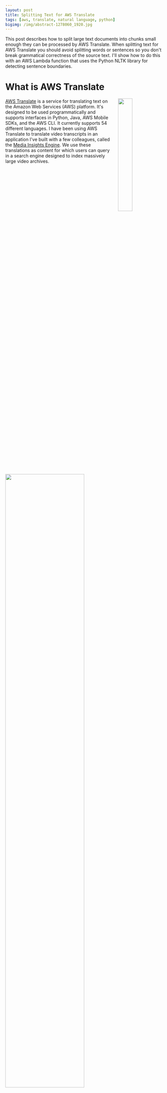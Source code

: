 ```yaml
---
layout: post
title: Splitting Text for AWS Translate
tags: [aws, translate, natural language, python]
bigimg: /img/abstract-1278060_1920.jpg
---
```

<!-- image source: https://pixabay.com/illustrations/abstract-geometric-world-map-1278060/ -->
<!-- Free for commercial use. No attribution required -->

This post describes how to split large text documents into chunks small enough they can be processed by AWS Translate. When splitting text for AWS Translate you should avoid splitting words or sentences so you don't break grammatical correctness of the source text. I'll show how to do this with an AWS Lambda function that uses the Python NLTK library for detecting sentence boundaries.

# What is AWS Translate

<img src="http://iandow.github.io/img/flags.png" width="30%" style="margin-left: 15px" align="right">

[AWS Translate](https://docs.aws.amazon.com/translate/latest/dg/what-is.html) is a service for translating text on the Amazon Web Services (AWS) platform. It's designed to be used programmatically and supports interfaces in Python, Java, AWS Mobile SDKs, and the AWS CLI. It currently supports 54 different languages. I have been using AWS Translate to translate video transcripts in an application I've built with a few colleagues, called the [Media Insights Engine](https://github.com/awslabs/aws-media-insights-engine). We use these translations as content for which users can query in a search engine designed to index massively large video archives.

<img src="http://iandow.github.io/img/MIE_bienvenido.png.png" width="70%">

# What are AWS service limits?

Service limits are built into every AWS Service. They control things like how much data you can include in service requests, how often you can send requests, how long your requests can run, etc. For example, AWS Lambda, a popular serverless computing platform, limits functions to running no longer than 15 minutes and will shutdown functions that exceed that limit without warning. Other AWS services return errors that explicitly identify the service limit that was exceeded. For example, if you send AWS Translate input text that is too long then you'll see an error like this:

```
An error occurred (TextSizeLimitExceededException) Input text size exceeds limit. Max length of request text allowed is 5000 bytes while in this request the text size is 5074 bytes'
```

When you need a service to process more data than you're allowed to include in a single job then you should try to split the workload into multiple smaller parts. We can see in the error shown above that AWS Translate can accept no more than 5000 bytes (which is close to but not exactly 5000 characters; more on that later). If you're working with a text document that is longer than 5000 bytes then you could try to split the source text into chunks smaller than 5000 bytes, call Translate for each chunk, and combine the translated results once complete.

However, in order to maintain grammatical integrity of the source text it must not be split in the middle of words or sentences. The simplest way to locate sentence boundaries involves looking for a period followed by a capitalized word. A more accurate strategy will also consider language specific abbreviations that include a period but don't necessarily end a sentence, such as the English title "Missus" abbreviated as Mrs. or German title "Frau" abbreviated as Fr. 

# Splitting text with the Natural Language Toolkit for Python 

The Natural Language Toolkit (NLTK) for Python provides a convenient way to split text into sentences with this strategy. The following Python code shows how to download NLTK tokenizers and find sentence boundaries for a block of text. In this example, I create a tokenizer using an English language data file. You can find data files for other languages under the `tokenizers/punkt/` directory. In the following code we download NLTK data files to `/tmp/` so that it can run in AWS Lambda where `/tmp` is the only writable filesystem.

{% highlight python %}
# Tell the NLTK data loader to look for files in /tmp/
nltk.data.path.append("/tmp/")
# Download NLTK tokenizers to /tmp/
# We use /tmp because that's where AWS Lambda provides write access to the local file system.
nltk.download('punkt', download_dir='/tmp/')
# Load the English language tokenizer
tokenizer = nltk.data.load('tokenizers/punkt/english.pickle')
# Split input text into a list of sentences
sentences = tokenizer.tokenize(transcript)
print("Input text length: " + str(len(transcript)))
print("Number of sentences: " + str(len(sentences)))
translated_text = ''
source_text_chunk = ''
for sentence in sentences:
    # Translate can handle 5000 unicode characters but we'll process no more than 4000
    # just to be on the safe side.
    if (len(sentence) + len(source_text_chunk) < 4000):
        source_text_chunk = source_text_chunk + ' ' + sentence
    else:
        print("Translation input text length: " + str(len(source_text_chunk)))
        translation_chunk = translate_client.translate_text(Text=source_text_chunk,SourceLanguageCode=source_lang,TargetLanguageCode=target_lang)
        print("Translation output text length: " + str(len(translation_chunk)))
        translated_text = translated_text + ' ' + translation_chunk["TranslatedText"]
        source_text_chunk = sentence
# Translate the final chunk of input text
print("Translation input text length: " + str(len(source_text_chunk)))
translation_chunk = translate_client.translate_text(Text=source_text_chunk,SourceLanguageCode=source_lang,TargetLanguageCode=target_lang)
print("Translation output text length: " + str(len(translation_chunk)))
translated_text = translated_text + ' ' + translation_chunk["TranslatedText"]
print("Final translation text length: " + str(len(translated_text)))
{% endhighlight %}

# Accommodating international characters

In the above code example I limited the translation input size to 4000 characters even though Translate's service limit allows 5000 unicode characters because in practice, I found that if you're close to 5000 characters and your text contains non-English characters, like 'ü' or 'ß', then Translate will say your text size is too large. I'm not sure exactly what's going on there, but just to be on the safe side, I limit the input size to 4000 characters.

# Summary

In this blog post I showed how to respect sentence boundaries when splitting large text documents into chunks  that can be processed by AWS Translate. With this strategy the limits to what you can translate are limitless! That is, as long as you stay withing the bounds of service guidelines and limits ;-). For more information about AWS Translate see the developer guide here: https://docs.aws.amazon.com/translate/latest/dg/what-is.html.

<p>Please provide your feedback to this article by adding a comment to <a href="https://github.com/iandow/iandow.github.io/issues/16">https://github.com/iandow/iandow.github.io/issues/16</a>.</p>

<div class="main-explain-area padding-override jumbotron">
  <img src="http://iandow.github.io/img/mustache-udnie.cropped.jpg" width="120" style="margin-left: 15px" align="right">
  <p class="margin-override font-override" style="margin-left: 15px">
  	I’m fundraising for <a href="https://us.movember.com">Movember</a>! Please consider donating $5 to help me support Men's health: <a href="https://mobro.co/iandownard">https://mobro.co/iandownard</a>
  </p>
  <img src="http://iandow.github.io/img/movember.jpg" width="60" style="margin-left: 30px" align="right">
  <br>
  <div id="paypalbtn">
    <a class="btn btn-primary btn" href="https://mobro.co/iandownard">Donate to Movember</a>
  </div>
</div>
